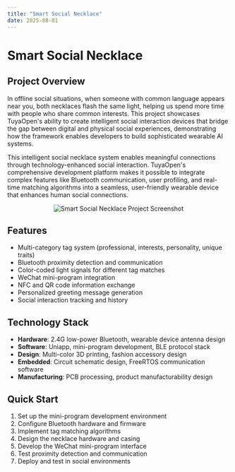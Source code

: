 ```yaml
---
title: "Smart Social Necklace"
date: 2025-08-01
---
```


<BackToProjects />

# Smart Social Necklace

## Project Overview

In offline social situations, when someone with common language appears near you, both necklaces flash the same light, helping us spend more time with people who share common interests. This project showcases TuyaOpen's ability to create intelligent social interaction devices that bridge the gap between digital and physical social experiences, demonstrating how the framework enables developers to build sophisticated wearable AI systems.

This intelligent social necklace system enables meaningful connections through technology-enhanced social interaction. TuyaOpen's comprehensive development platform makes it possible to integrate complex features like Bluetooth communication, user profiling, and real-time matching algorithms into a seamless, user-friendly wearable device that enhances human social connections.

<p align="center">
  <img
    src="https://images.tuyacn.com/fe-static/docs/img/206894ec-546e-4a6d-a0ce-9b521d574ccb.jpg"
    alt="Smart Social Necklace Project Screenshot"
    style={{
      width: "80%",
      borderRadius: "12px",
      boxShadow: "0 2px 16px rgba(0,0,0,0.08)"
    }}
  />
</p>

## Features

- Multi-category tag system (professional, interests, personality, unique traits)
- Bluetooth proximity detection and communication
- Color-coded light signals for different tag matches
- WeChat mini-program integration
- NFC and QR code information exchange
- Personalized greeting message generation
- Social interaction tracking and history

## Technology Stack

- **Hardware**: 2.4G low-power Bluetooth, wearable device antenna design
- **Software**: Uniapp, mini-program development, BLE protocol stack
- **Design**: Multi-color 3D printing, fashion accessory design
- **Embedded**: Circuit schematic design, FreeRTOS communication software
- **Manufacturing**: PCB processing, product manufacturability design

## Quick Start

1. Set up the mini-program development environment
2. Configure Bluetooth hardware and firmware
3. Implement tag matching algorithms
4. Design the necklace hardware and casing
5. Develop the WeChat mini-program interface
6. Test proximity detection and communication
7. Deploy and test in social environments
